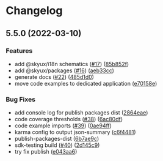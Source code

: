 # Changelog

## 5.5.0 (2022-03-10)

### Features

- add @skyux/i18n schematics ([#17](https://github.com/blackbaud/skyux-monorepo-playground/issues/17)) ([85b852f](https://github.com/blackbaud/skyux-monorepo-playground/commit/85b852f563ad98280f93a7a25156b2fb09f29be9))
- add @skyux/packages ([#16](https://github.com/blackbaud/skyux-monorepo-playground/issues/16)) ([aeb33cc](https://github.com/blackbaud/skyux-monorepo-playground/commit/aeb33ccd18fa64d2ab61e0496242043854103ffe))
- generate docs ([#22](https://github.com/blackbaud/skyux-monorepo-playground/issues/22)) ([485d1d0](https://github.com/blackbaud/skyux-monorepo-playground/commit/485d1d0cc3840638ac864d1f465b8cd9f3ebb9fb))
- move code examples to dedicated application ([e70158e](https://github.com/blackbaud/skyux-monorepo-playground/commit/e70158e5119acc71c881e7234ca04e61d399cbb5))

### Bug Fixes

- add console log for publish packages dist ([2864eae](https://github.com/blackbaud/skyux-monorepo-playground/commit/2864eae50653d499bae0b458142a8ea953ad8356))
- code coverage thresholds ([#38](https://github.com/blackbaud/skyux-monorepo-playground/issues/38)) ([6ac80df](https://github.com/blackbaud/skyux-monorepo-playground/commit/6ac80df8c7b728d2ab671e8ba92fc9848fbbdbdf))
- code example imports ([#39](https://github.com/blackbaud/skyux-monorepo-playground/issues/39)) ([0ae94ff](https://github.com/blackbaud/skyux-monorepo-playground/commit/0ae94ffb4102ccf637554d9a95489877e92de1ed))
- karma config to output json-summary ([c6f4481](https://github.com/blackbaud/skyux-monorepo-playground/commit/c6f44813e695ac53ec3fa72c9c3bf0165c1b736a))
- publish-packages-dist ([6b7ae9c](https://github.com/blackbaud/skyux-monorepo-playground/commit/6b7ae9c1a6db4bda05986983a618412d76323dce))
- sdk-testing build ([#40](https://github.com/blackbaud/skyux-monorepo-playground/issues/40)) ([2d145c9](https://github.com/blackbaud/skyux-monorepo-playground/commit/2d145c9e5878db233eaf89619cd5450f59f94ca0))
- try fix publish ([e043aa6](https://github.com/blackbaud/skyux-monorepo-playground/commit/e043aa672218a593ff216a5c93782c45c03ad699))

